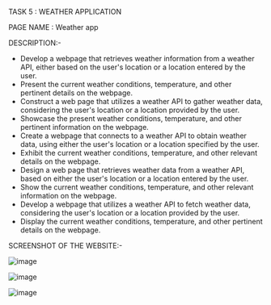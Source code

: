 TASK 5 : WEATHER APPLICATION

PAGE NAME : Weather app


DESCRIPTION:-
- Develop a webpage that retrieves weather information from a weather API, either based on the user's location or a location entered by the user.
- Present the current weather conditions, temperature, and other pertinent details on the webpage.
- Construct a web page that utilizes a weather API to gather weather data, considering the user's location or a location provided by the user.
- Showcase the present weather conditions, temperature, and other pertinent information on the webpage.
- Create a webpage that connects to a weather API to obtain weather data, using either the user's location or a location specified by the user.
- Exhibit the current weather conditions, temperature, and other relevant details on the webpage.
- Design a web page that retrieves weather data from a weather API, based on either the user's location or a location entered by the user.
- Show the current weather conditions, temperature, and other relevant information on the webpage.
- Develop a webpage that utilizes a weather API to fetch weather data, considering the user's location or a location provided by the user.
- Display the current weather conditions, temperature, and other pertinent details on the webpage.

SCREENSHOT OF THE WEBSITE:-

![image](https://github.com/user-attachments/assets/b1343fdc-039c-4745-8d7b-48b6514efdc6)


![image](https://github.com/user-attachments/assets/c954ba3c-0d79-4a54-a44c-9c4b69b283e1)


![image](https://github.com/user-attachments/assets/88367bd8-0fa2-48d6-8010-f7c72de49190)
